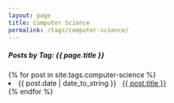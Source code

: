 ```yaml
---
layout: page
title: Computer Science
permalink: /tags/computer-science/
---
```


<h5> Posts by Tag: {{ page.title }} </h5>

<div class="card">
{% for post in site.tags.computer-science %}
 <li class="tag-posts"><span>{{ post.date | date_to_string }}</span> &nbsp; <a href="{{ post.url }}">{{ post.title }}</a></li>
{% endfor %}
</div>